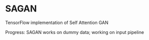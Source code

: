 # SAGAN
TensorFlow implementation of Self Attention GAN

Progress: SAGAN works on dummy data; working on input pipeline
